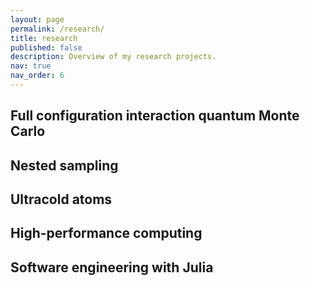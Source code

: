```yaml
---
layout: page
permalink: /research/
title: research
published: false
description: Overview of my research projects.
nav: true
nav_order: 6
---
```


## Full configuration interaction quantum Monte Carlo

## Nested sampling

## Ultracold atoms

## High-performance computing

## Software engineering with Julia